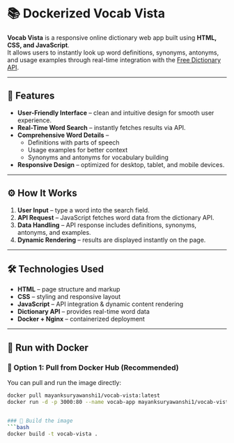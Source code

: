 # 📚 Dockerized Vocab Vista

**Vocab Vista** is a responsive online dictionary web app built using **HTML, CSS, and JavaScript**.  
It allows users to instantly look up word definitions, synonyms, antonyms, and usage examples through real-time integration with the [Free Dictionary API](https://dictionaryapi.dev/).

---

## 🚀 Features
- **User-Friendly Interface** – clean and intuitive design for smooth user experience.  
- **Real-Time Word Search** – instantly fetches results via API.  
- **Comprehensive Word Details** –  
  - Definitions with parts of speech  
  - Usage examples for better context  
  - Synonyms and antonyms for vocabulary building  
- **Responsive Design** – optimized for desktop, tablet, and mobile devices.  

---

## ⚙️ How It Works
1. **User Input** – type a word into the search field.  
2. **API Request** – JavaScript fetches word data from the dictionary API.  
3. **Data Handling** – API response includes definitions, synonyms, antonyms, and examples.  
4. **Dynamic Rendering** – results are displayed instantly on the page.  

---

## 🛠️ Technologies Used
- **HTML** – page structure and markup  
- **CSS** – styling and responsive layout  
- **JavaScript** – API integration & dynamic content rendering  
- **Dictionary API** – provides real-time word data  
- **Docker + Nginx** – containerized deployment  

---

## 🐳 Run with Docker


### 🔹 Option 1: Pull from Docker Hub (Recommended)
You can pull and run the image directly:

```bash
docker pull mayanksuryawanshi1/vocab-vista:latest
docker run -d -p 3000:80 --name vocab-app mayanksuryawanshi1/vocab-vista:latest


### 🔹 Build the image
```bash
docker build -t vocab-vista .
